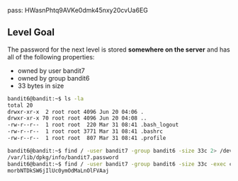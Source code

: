 
pass: HWasnPhtq9AVKe0dmk45nxy20cvUa6EG

## Level Goal

The password for the next level is stored **somewhere on the server** and has all of the following properties:

- owned by user bandit7
- owned by group bandit6
- 33 bytes in size

```sh
bandit6@bandit:~$ ls -la
total 20
drwxr-xr-x  2 root root 4096 Jun 20 04:06 .
drwxr-xr-x 70 root root 4096 Jun 20 04:08 ..
-rw-r--r--  1 root root  220 Mar 31 08:41 .bash_logout
-rw-r--r--  1 root root 3771 Mar 31 08:41 .bashrc
-rw-r--r--  1 root root  807 Mar 31 08:41 .profile

bandit6@bandit:~$ find / -user bandit7 -group bandit6 -size 33c 2> /dev/null
/var/lib/dpkg/info/bandit7.password
bandit6@bandit:~$ find / -user bandit7 -group bandit6 -size 33c -exec cat {} \; 2> /dev/null
morbNTDkSW6jIlUc0ymOdMaLnOlFVAaj
```
